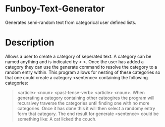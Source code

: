 # Funboy-Text-Generator
Generates semi-random text from categorical user defined lists.
# Description
Allows a user to create a category of seperated text. A category can be named anything and is indicated by < >. Once the user has added a category they can use the generate command to resolve the category to a random entry within. This program allows for nesting of these categories so that one could create a category \<sentence\> containing the following categories:
> \<article\> \<noun\> \<past-tense-verb\> \<article\> \<noun\>. When generating a category containing other cateogires the program will recursivey traverse the categories until finding one with no more categories. Once it has done this it will then select a randomy entry form that category. The end result for generate \<sentence\> could be something like:
> A cat licked the couch.
